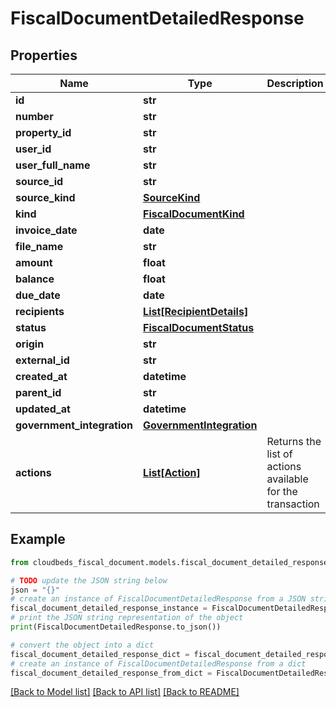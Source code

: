 # FiscalDocumentDetailedResponse


## Properties

Name | Type | Description | Notes
------------ | ------------- | ------------- | -------------
**id** | **str** |  | [optional] 
**number** | **str** |  | [optional] 
**property_id** | **str** |  | [optional] 
**user_id** | **str** |  | [optional] 
**user_full_name** | **str** |  | [optional] 
**source_id** | **str** |  | [optional] 
**source_kind** | [**SourceKind**](SourceKind.md) |  | [optional] 
**kind** | [**FiscalDocumentKind**](FiscalDocumentKind.md) |  | [optional] 
**invoice_date** | **date** |  | [optional] 
**file_name** | **str** |  | [optional] 
**amount** | **float** |  | [optional] 
**balance** | **float** |  | [optional] 
**due_date** | **date** |  | [optional] 
**recipients** | [**List[RecipientDetails]**](RecipientDetails.md) |  | [optional] 
**status** | [**FiscalDocumentStatus**](FiscalDocumentStatus.md) |  | [optional] 
**origin** | **str** |  | [optional] 
**external_id** | **str** |  | [optional] 
**created_at** | **datetime** |  | [optional] 
**parent_id** | **str** |  | [optional] 
**updated_at** | **datetime** |  | [optional] 
**government_integration** | [**GovernmentIntegration**](GovernmentIntegration.md) |  | [optional] 
**actions** | [**List[Action]**](Action.md) | Returns the list of actions available for the transaction | [optional] 

## Example

```python
from cloudbeds_fiscal_document.models.fiscal_document_detailed_response import FiscalDocumentDetailedResponse

# TODO update the JSON string below
json = "{}"
# create an instance of FiscalDocumentDetailedResponse from a JSON string
fiscal_document_detailed_response_instance = FiscalDocumentDetailedResponse.from_json(json)
# print the JSON string representation of the object
print(FiscalDocumentDetailedResponse.to_json())

# convert the object into a dict
fiscal_document_detailed_response_dict = fiscal_document_detailed_response_instance.to_dict()
# create an instance of FiscalDocumentDetailedResponse from a dict
fiscal_document_detailed_response_from_dict = FiscalDocumentDetailedResponse.from_dict(fiscal_document_detailed_response_dict)
```
[[Back to Model list]](../README.md#documentation-for-models) [[Back to API list]](../README.md#documentation-for-api-endpoints) [[Back to README]](../README.md)


